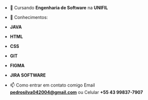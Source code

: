 

- 🌱 Cursando **Engenharia de Software** na **UNIFIL**

- 🧠 Conhecimentos:
- **JAVA**
- **HTML**
- **CSS**
- **GIT**
- **FIGMA**
- **JIRA SOFTWARE**

- 📫 Como entrar em contato comigo Email **pedrosilva042004@gmail.com** ou Celular **+55 43 99837-7907**

